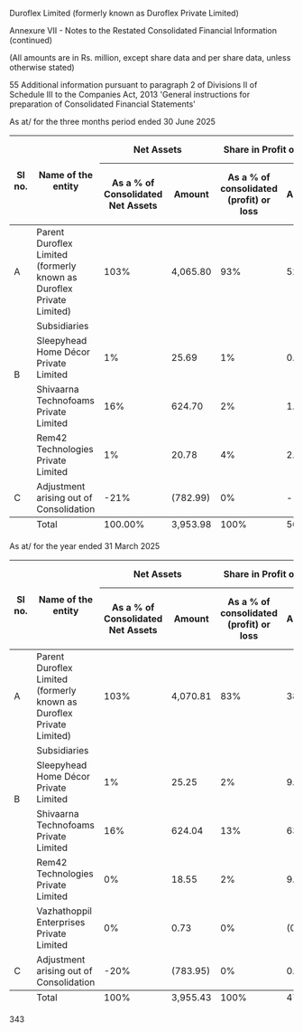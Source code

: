 Duroflex Limited (formerly known as Duroflex Private Limited)

Annexure VII - Notes to the Restated Consolidated Financial Information (continued)

(All amounts are in Rs. million, except share data and per share data, unless otherwise stated)

55 Additional information pursuant to paragraph 2 of Divisions II of Schedule III to the Companies Act, 2013 'General instructions for preparation of Consolidated Financial Statements'

As at/ for the three months period ended 30 June 2025

<table><thead><tr><th rowspan="2">Sl no.</th><th rowspan="2">Name of the entity</th><th colspan="2">Net Assets</th><th colspan="2">Share in Profit or loss</th><th colspan="2">Share in Other Comprehensive income</th><th colspan="2">Share in Total Comprehensive income</th></tr><tr><th>As a % of Consolidated Net Assets</th><th>Amount</th><th>As a % of consolidated (profit) or loss</th><th>Amount</th><th>As a % of consolidated other comprehensive income</th><th>Amount</th><th>As a % of consolidated other comprehensive income</th><th>Amount</th></tr></thead><tbody><tr><td>A</td><td>Parent<br/>Duroflex Limited (formerly known as Duroflex Private Limited)</td><td>103%</td><td>4,065.80</td><td>93%</td><td>52.47</td><td>96%</td><td>(8.02)</td><td>92%</td><td>44.45</td></tr><tr><td rowspan="3">B</td><td>Subsidiaries</td><td></td><td></td><td></td><td></td><td></td><td></td><td></td><td></td></tr><tr><td>Sleepyhead Home Décor Private Limited</td><td>1%</td><td>25.69</td><td>1%</td><td>0.45</td><td>-1%</td><td>0.08</td><td>1%</td><td>0.53</td></tr><tr><td>Shivaarna Technofoams Private Limited</td><td>16%</td><td>624.70</td><td>2%</td><td>1.15</td><td>4%</td><td>(0.34)</td><td>2%</td><td>0.81</td></tr><tr><td></td><td>Rem42 Technologies Private Limited</td><td>1%</td><td>20.78</td><td>4%</td><td>2.32</td><td>1%</td><td>(0.09)</td><td>5%</td><td>2.23</td></tr><tr><td>C</td><td>Adjustment arising out of Consolidation</td><td>-21%</td><td>(782.99)</td><td>0%</td><td>-</td><td>0%</td><td>-</td><td>0%</td><td>-</td></tr></tbody><tfoot><tr><td></td><td>Total</td><td>100.00%</td><td>3,953.98</td><td>100%</td><td>56.39</td><td>100%</td><td>(8.37)</td><td>100%</td><td>48.02</td></tr></tfoot></table>

As at/ for the year ended 31 March 2025

<table><thead><tr><th rowspan="2">Sl no.</th><th rowspan="2">Name of the entity</th><th colspan="2">Net Assets</th><th colspan="2">Share in Profit or loss</th><th colspan="2">Share in Other Comprehensive income</th><th colspan="2">Share in Total Comprehensive income</th></tr><tr><th>As a % of Consolidated Net Assets</th><th>Amount</th><th>As a % of consolidated (profit) or loss</th><th>Amount</th><th>As a % of consolidated other comprehensive income</th><th>Amount</th><th>As a % of consolidated other comprehensive income</th><th>Amount</th></tr></thead><tbody><tr><td>A</td><td>Parent<br/>Duroflex Limited (formerly known as Duroflex Private Limited)</td><td>103%</td><td>4,070.81</td><td>83%</td><td>389.29</td><td>101%</td><td>19.06</td><td>83%</td><td>408.35</td></tr><tr><td rowspan="3">B</td><td>Subsidiaries</td><td></td><td></td><td></td><td></td><td></td><td></td><td></td><td></td></tr><tr><td>Sleepyhead Home Décor Private Limited</td><td>1%</td><td>25.25</td><td>2%</td><td>9.74</td><td>0%</td><td>(0.01)</td><td>2%</td><td>9.73</td></tr><tr><td>Shivaarna Technofoams Private Limited</td><td>16%</td><td>624.04</td><td>13%</td><td>63.47</td><td>0%</td><td>0.03</td><td>13%</td><td>63.50</td></tr><tr><td></td><td>Rem42 Technologies Private Limited</td><td>0%</td><td>18.55</td><td>2%</td><td>9.00</td><td>-1%</td><td>(0.15)</td><td>2%</td><td>8.85</td></tr><tr><td></td><td>Vazhathoppil Enterprises Private Limited</td><td>0%</td><td>0.73</td><td>0%</td><td>(0.18)</td><td>0%</td><td>-</td><td>0%</td><td>(0.18)</td></tr><tr><td>C</td><td>Adjustment arising out of Consolidation</td><td>-20%</td><td>(783.95)</td><td>0%</td><td>0.31</td><td>0%</td><td>-</td><td>0%</td><td>0.31</td></tr></tbody><tfoot><tr><td></td><td>Total</td><td>100%</td><td>3,955.43</td><td>100%</td><td>471.63</td><td>100%</td><td>18.93</td><td>100%</td><td>490.56</td></tr></tfoot></table>

343